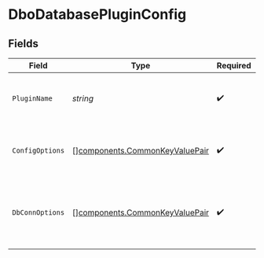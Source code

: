 # DboDatabasePluginConfig


## Fields

| Field                                                                            | Type                                                                             | Required                                                                         | Description                                                                      |
| -------------------------------------------------------------------------------- | -------------------------------------------------------------------------------- | -------------------------------------------------------------------------------- | -------------------------------------------------------------------------------- |
| `PluginName`                                                                     | *string*                                                                         | :heavy_check_mark:                                                               | Name of plugin observing database server                                         |
| `ConfigOptions`                                                                  | [][components.CommonKeyValuePair](../../models/components/commonkeyvaluepair.md) | :heavy_check_mark:                                                               | Configuration of plugin observing database server                                |
| `DbConnOptions`                                                                  | [][components.CommonKeyValuePair](../../models/components/commonkeyvaluepair.md) | :heavy_check_mark:                                                               | Database connection options of plugin observing database server                  |